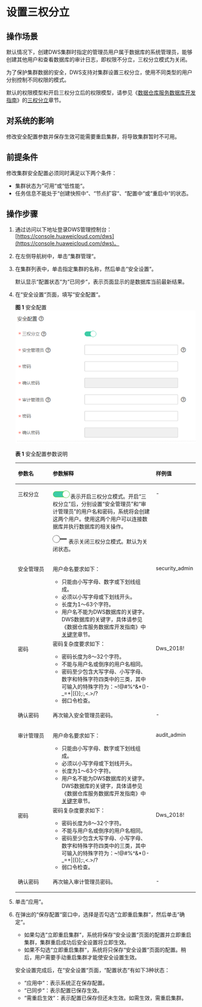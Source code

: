 # 设置三权分立<a name="dws_01_0074"></a>

## 操作场景<a name="section43782126162722"></a>

默认情况下，创建DWS集群时指定的管理员用户属于数据库的系统管理员，能够创建其他用户和查看数据库的审计日志，即权限不分立，三权分立模式为关闭。

为了保护集群数据的安全，DWS支持对集群设置三权分立，使用不同类型的用户分别控制不同权限的模式。

默认的权限模型和开启三权分立后的权限模型，请参见《[数据仓库服务数据库开发指南](http://support.huaweicloud.com/devg-dws/preface.html)》的[三权分立](http://support.huaweicloud.com/devg-dws/rights_separation.html)章节。

## 对系统的影响<a name="section32447445163911"></a>

修改安全配置参数并保存生效可能需要重启集群，将导致集群暂时不可用。

## 前提条件<a name="section6488541984957"></a>

修改集群安全配置必须同时满足以下两个条件：

-   集群状态为“可用“或“低性能“。
-   任务信息不能处于“创建快照中“、“节点扩容“、“配置中“或“重启中“的状态。

## 操作步骤<a name="section63097435164448"></a>

1.  通过访问以下地址登录DWS管理控制台：[https://console.huaweicloud.com/dws](https://console.huaweicloud.com/dws)。
2.  在左侧导航树中，单击“集群管理“。
3.  在集群列表中，单击指定集群的名称，然后单击“安全设置“。

    默认显示“配置状态“为“已同步“，表示页面显示的是数据库当前最新结果。

4.  在“安全设置“页面，填写“安全配置“。

    **图 1**  安全配置<a name="fig18471883435"></a>  
    ![](figures/安全配置.png "安全配置")

    **表 1**  安全配置参数说明

    <a name="table19251053172511"></a>
    <table><thead align="left"><tr id="row1625953112519"><th class="cellrowborder" valign="top" width="20%" id="mcps1.2.4.1.1"><p id="p32612535253"><a name="p32612535253"></a><a name="p32612535253"></a>参数名</p>
    </th>
    <th class="cellrowborder" valign="top" width="59%" id="mcps1.2.4.1.2"><p id="p11261153202515"><a name="p11261153202515"></a><a name="p11261153202515"></a>参数解释</p>
    </th>
    <th class="cellrowborder" valign="top" width="21%" id="mcps1.2.4.1.3"><p id="p15261253162517"><a name="p15261253162517"></a><a name="p15261253162517"></a>样例值</p>
    </th>
    </tr>
    </thead>
    <tbody><tr id="row1026135312253"><td class="cellrowborder" valign="top" width="20%" headers="mcps1.2.4.1.1 "><p id="p026165312514"><a name="p026165312514"></a><a name="p026165312514"></a>三权分立</p>
    </td>
    <td class="cellrowborder" valign="top" width="59%" headers="mcps1.2.4.1.2 "><p id="p19353101144415"><a name="p19353101144415"></a><a name="p19353101144415"></a><a name="image52612194195"></a><a name="image52612194195"></a><span><img id="image52612194195" src="figures/icon_dws_on.png"></span>表示开启三权分立模式。开启<span class="parmname" id="parmname117801828124612"><a name="parmname117801828124612"></a><a name="parmname117801828124612"></a>“三权分立”</span>后，分别设置<span class="parmname" id="parmname19781122834618"><a name="parmname19781122834618"></a><a name="parmname19781122834618"></a>“安全管理员”</span>和<span class="parmname" id="parmname97821028144614"><a name="parmname97821028144614"></a><a name="parmname97821028144614"></a>“审计管理员”</span>的用户名和密码，系统将会创建这两个用户。使用这两个用户可以连接数据库并执行数据库的相关操作。</p>
    <p id="p1326125372513"><a name="p1326125372513"></a><a name="p1326125372513"></a><a name="image12352443922"></a><a name="image12352443922"></a><span><img id="image12352443922" src="figures/icon_dws_off.jpg"></span>表示关闭三权分立模式。默认为关闭状态。</p>
    </td>
    <td class="cellrowborder" valign="top" width="21%" headers="mcps1.2.4.1.3 "><p id="p5268539256"><a name="p5268539256"></a><a name="p5268539256"></a>-</p>
    </td>
    </tr>
    <tr id="row626115316259"><td class="cellrowborder" valign="top" width="20%" headers="mcps1.2.4.1.1 "><p id="p326105342511"><a name="p326105342511"></a><a name="p326105342511"></a>安全管理员</p>
    </td>
    <td class="cellrowborder" valign="top" width="59%" headers="mcps1.2.4.1.2 "><p id="p1125715255316"><a name="p1125715255316"></a><a name="p1125715255316"></a>用户命名要求如下：</p>
    <a name="ul925811254311"></a><a name="ul925811254311"></a><ul id="ul925811254311"><li>只能由小写字母、数字或下划线组成。</li><li>必须以小写字母或下划线开头。</li><li>长度为1～63个字符。</li><li>用户名不能为DWS数据库的关键字。DWS数据库的关键字，具体请参见《数据仓库服务数据库开发指南》中<a href="http://support.huaweicloud.com/devg-dws/keyword.html" target="_blank" rel="noopener noreferrer">关键字</a>章节。</li></ul>
    </td>
    <td class="cellrowborder" valign="top" width="21%" headers="mcps1.2.4.1.3 "><p id="p62610537258"><a name="p62610537258"></a><a name="p62610537258"></a>security_admin</p>
    </td>
    </tr>
    <tr id="row326125322513"><td class="cellrowborder" valign="top" width="20%" headers="mcps1.2.4.1.1 "><p id="p1026853112518"><a name="p1026853112518"></a><a name="p1026853112518"></a>密码</p>
    </td>
    <td class="cellrowborder" valign="top" width="59%" headers="mcps1.2.4.1.2 "><div class="p" id="p14892133520320"><a name="p14892133520320"></a><a name="p14892133520320"></a>密码复杂度要求如下：<a name="dws_01_0019_ul13418111318144"></a><a name="dws_01_0019_ul13418111318144"></a><ul id="dws_01_0019_ul13418111318144"><li>密码长度为8～32个字符。</li><li>不能与用户名或倒序的用户名相同。</li><li>密码至少包含大写字母、小写字母、数字和特殊字符四类中的三类，其中可输入的特殊字符为：~!@#%^&amp;*()-_=+|[{}];:,&lt;.&gt;/?</li><li>弱口令检查。</li></ul>
    </div>
    </td>
    <td class="cellrowborder" valign="top" width="21%" headers="mcps1.2.4.1.3 "><p id="p226753172513"><a name="p226753172513"></a><a name="p226753172513"></a>Dws_2018!</p>
    </td>
    </tr>
    <tr id="row82645310256"><td class="cellrowborder" valign="top" width="20%" headers="mcps1.2.4.1.1 "><p id="p126195319254"><a name="p126195319254"></a><a name="p126195319254"></a>确认密码</p>
    </td>
    <td class="cellrowborder" valign="top" width="59%" headers="mcps1.2.4.1.2 "><p id="p82612538250"><a name="p82612538250"></a><a name="p82612538250"></a>再次输入安全管理员密码。</p>
    </td>
    <td class="cellrowborder" valign="top" width="21%" headers="mcps1.2.4.1.3 "><p id="p14262538253"><a name="p14262538253"></a><a name="p14262538253"></a>-</p>
    </td>
    </tr>
    <tr id="row3931218192713"><td class="cellrowborder" valign="top" width="20%" headers="mcps1.2.4.1.1 "><p id="p1695718122717"><a name="p1695718122717"></a><a name="p1695718122717"></a>审计管理员</p>
    </td>
    <td class="cellrowborder" valign="top" width="59%" headers="mcps1.2.4.1.2 "><p id="p138595192390"><a name="p138595192390"></a><a name="p138595192390"></a>用户命名要求如下：</p>
    <a name="ul615614912298"></a><a name="ul615614912298"></a><ul id="ul615614912298"><li>只能由小写字母、数字或下划线组成。</li><li>必须以小写字母或下划线开头。</li><li>长度为1～63个字符。</li><li>用户名不能为DWS数据库的关键字。DWS数据库的关键字，具体请参见《数据仓库服务数据库开发指南》中<a href="http://support.huaweicloud.com/devg-dws/keyword.html" target="_blank" rel="noopener noreferrer">关键字</a>章节。</li></ul>
    </td>
    <td class="cellrowborder" valign="top" width="21%" headers="mcps1.2.4.1.3 "><p id="p159510181272"><a name="p159510181272"></a><a name="p159510181272"></a>audit_admin</p>
    </td>
    </tr>
    <tr id="row16584121102717"><td class="cellrowborder" valign="top" width="20%" headers="mcps1.2.4.1.1 "><p id="p6584182110274"><a name="p6584182110274"></a><a name="p6584182110274"></a>密码</p>
    </td>
    <td class="cellrowborder" valign="top" width="59%" headers="mcps1.2.4.1.2 "><div class="p" id="p1358411211270"><a name="p1358411211270"></a><a name="p1358411211270"></a>密码复杂度要求如下：<a name="dws_01_0074_dws_01_0019_ul13418111318144"></a><a name="dws_01_0074_dws_01_0019_ul13418111318144"></a><ul id="dws_01_0074_dws_01_0019_ul13418111318144"><li>密码长度为8～32个字符。</li><li>不能与用户名或倒序的用户名相同。</li><li>密码至少包含大写字母、小写字母、数字和特殊字符四类中的三类，其中可输入的特殊字符为：~!@#%^&amp;*()-_=+|[{}];:,&lt;.&gt;/?</li><li>弱口令检查。</li></ul>
    </div>
    </td>
    <td class="cellrowborder" valign="top" width="21%" headers="mcps1.2.4.1.3 "><p id="p205846217277"><a name="p205846217277"></a><a name="p205846217277"></a>Dws_2018!</p>
    </td>
    </tr>
    <tr id="row16526153272717"><td class="cellrowborder" valign="top" width="20%" headers="mcps1.2.4.1.1 "><p id="p7526183215279"><a name="p7526183215279"></a><a name="p7526183215279"></a>确认密码</p>
    </td>
    <td class="cellrowborder" valign="top" width="59%" headers="mcps1.2.4.1.2 "><p id="p352613262718"><a name="p352613262718"></a><a name="p352613262718"></a>再次输入审计管理员密码。</p>
    </td>
    <td class="cellrowborder" valign="top" width="21%" headers="mcps1.2.4.1.3 "><p id="p9526163215277"><a name="p9526163215277"></a><a name="p9526163215277"></a>-</p>
    </td>
    </tr>
    </tbody>
    </table>

5.  单击“应用“。
6.  在弹出的“保存配置“窗口中，选择是否勾选“立即重启集群“，然后单击“确定“。

    -   如果勾选“立即重启集群“，系统将保存“安全设置“页面的配置并立即重启集群，集群重启成功后安全设置将立即生效。
    -   如果不勾选“立即重启集群“，系统将只保存“安全设置“页面的配置。稍后，用户需要手动重启集群才能使安全设置生效。

    安全设置完成后，在“安全设置“页面，“配置状态“有如下3种状态：

    -   “应用中“：表示系统正在保存配置。
    -   “已同步“：表示配置已保存生效。
    -   “需重启生效“：表示配置已保存但还未生效。如需生效，需重启集群。


